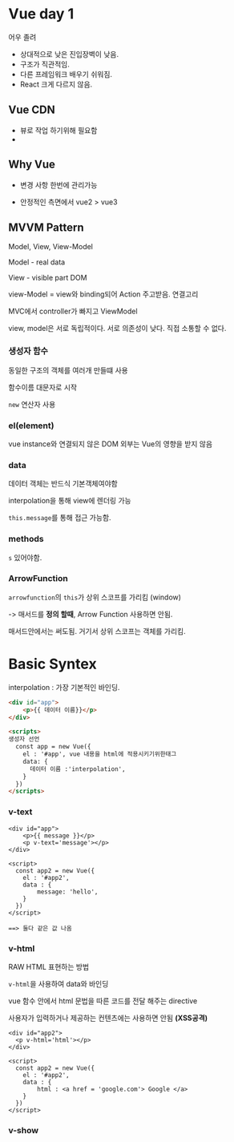 # Vue day 1

어우 졸려

- 상대적으로  낮은 진입장벽이 낮음.
-  구조가 직관적임.
- 다른 프레임워크 배우기 쉬워짐.
- React 크게 다르지 않음.



## Vue CDN

- 뷰로 작업 하기위해 필요함
- 

## Why Vue

- 변경 사항 한번에 관리가능

- 안정적인 측면에서 vue2 > vue3



## MVVM Pattern

Model, View, View-Model

Model -  real data

View - visible part DOM

view-Model = view와 binding되어 Action 주고받음. 연결고리 

MVC에서 controller가 빠지고 ViewModel

view, model은 서로 독립적이다. 서로 의존성이 낮다. 직접 소통할 수 없다.



### 생성자 함수

동일한 구조의 객체를 여러개 만들떄 사용

함수이름 대문자로 시작

`new` 연산자 사용

### el(element)

vue instance와 연결되지 않은 DOM 외부는 Vue의 영향을 받지 않음

### data

데이터 객체는 반드식 기본객체여야함

interpolation을 통해 view에 렌더링 가능

`this.message`를 통해 접근 가능함.

### methods

`s`  있어야함.

### ArrowFunction

`arrowfunction`의 `this`가 상위 스코프를 가리킴 (window)

-> 매서드를 **정의 할때**, Arrow Function 사용하면 안됨.

매서드안에서는 써도됨. 거기서 상위 스코프는 객체를 가리킴.



# Basic Syntex

interpolation : 가장 기본적인 바인딩. 

```html
<div id="app">
	<p>{{ 데이터 이름}}</p>
</div>

<scripts>
생성자 선언
  const app = new Vue({
  	el : '#app', vue 내용을 html에 적용시키기위한태그 
  	data: {
  	  데이터 이름 :'interpolation',
  	}
  })
</scripts>
```







### v-text

```
<div id="app">
	<p>{{ message }}</p>
    <p v-text='message'></p>
</div>

<script>
  const app2 = new Vue({
  	el : '#app2',
  	data : {
  		message: 'hello',
  	}
  })
</script>

==> 둘다 같은 값 나옴

```

### v-html

RAW HTML 표현하는 방법

 `v-html`을 사용하여 data와 바인딩

vue 함수 안에서 html 문법을 따른 코드를 전달 해주는 directive

사용자가 입력하거나 제공하는 컨텐츠에는 사용하면 안됨 **(XSS공격)**

```
<div id="app2">
  <p v-html='html'></p>
</div>

<script>
  const app2 = new Vue({
  	el : '#app2',
  	data : {
  		html : <a href = 'google.com'> Google </a>
    }
  })
</script>
```

### v-show

